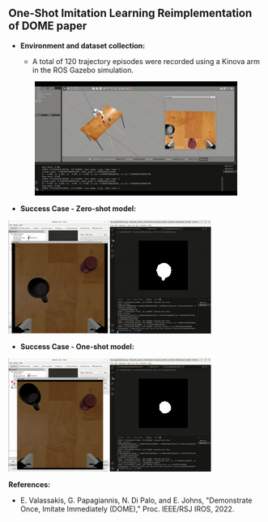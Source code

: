 ## One-Shot Imitation Learning Reimplementation of DOME paper

* **Environment and dataset collection:**
  
  - A total of 120 trajectory episodes were recorded using a Kinova arm in the ROS Gazebo simulation.

<p align="center">
    <img src="https://github.com/fifi059/DeepRobProject/blob/master/Dataset%20Collection.gif" alt="til">
</p>

* **Success Case - Zero-shot model:**

![til](https://github.com/fifi059/DeepRobProject/blob/master/Screencast%20from%2012-16-2024%2002-56-26%20AM.gif)

* **Success Case - One-shot model:**

![til](https://github.com/fifi059/DeepRobProject/blob/master/Screencast%20from%2012-16-2024%2003-44-36%20AM.gif)

**References:**
* E. Valassakis, G. Papagiannis, N. Di Palo, and E. Johns, "Demonstrate Once, Imitate Immediately (DOME)," Proc. IEEE/RSJ IROS, 2022.
